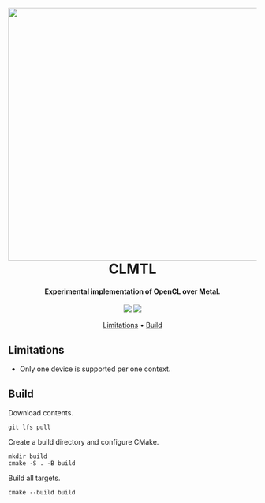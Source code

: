 <h1 align="center">
    <br>
    <img src="https://upload.wikimedia.org/wikipedia/commons/4/4d/OpenCL_logo.svg" width="512">
    <br>
    CLMTL
    <br>
</h1>

<h4 align="center">
    Experimental implementation of OpenCL over Metal.
</h4>

<p align="center">
    <img src="https://github.com/daemyung/clmtl/actions/workflows/build.yml/badge.svg">
    <img src="https://img.shields.io/badge/OpenCL-%3C%3D1.0-yellow">
</p>

<p align="center">
    <a href="#limitations">Limitations</a> •
    <a href="#build">Build</a>
</p>

## Limitations

* Only one device is supported per one context.

## Build

Download contents.

```shell
git lfs pull
```

Create a build directory and configure CMake.

```shell
mkdir build
cmake -S . -B build
```

Build all targets.

```shell
cmake --build build
```
